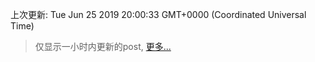 
  
 上次更新: Tue Jun 25 2019 20:00:33 GMT+0000 (Coordinated Universal Time) 

 > 仅显示一小时内更新的post, [更多...](screenshots/)
  